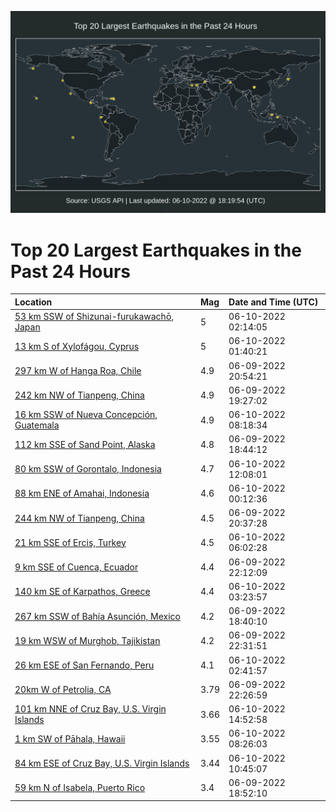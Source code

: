 ![Map](./map.png)

# Top 20 Largest Earthquakes in the Past 24 Hours

| Location | Mag | Date and Time (UTC) |
|:---|:---|:---|
| [53 km SSW of Shizunai-furukawachō, Japan](https://earthquake.usgs.gov/earthquakes/eventpage/us7000hgct) | 5 | 06-10-2022 02:14:05 |
| [13 km S of Xylofágou, Cyprus](https://earthquake.usgs.gov/earthquakes/eventpage/us7000hgcl) | 5 | 06-10-2022 01:40:21 |
| [297 km W of Hanga Roa, Chile](https://earthquake.usgs.gov/earthquakes/eventpage/us7000hgb7) | 4.9 | 06-09-2022 20:54:21 |
| [242 km NW of Tianpeng, China](https://earthquake.usgs.gov/earthquakes/eventpage/us7000hgaf) | 4.9 | 06-09-2022 19:27:02 |
| [16 km SSW of Nueva Concepción, Guatemala](https://earthquake.usgs.gov/earthquakes/eventpage/us7000hger) | 4.9 | 06-10-2022 08:18:34 |
| [112 km SSE of Sand Point, Alaska](https://earthquake.usgs.gov/earthquakes/eventpage/us7000hga4) | 4.8 | 06-09-2022 18:44:12 |
| [80 km SSW of Gorontalo, Indonesia](https://earthquake.usgs.gov/earthquakes/eventpage/us7000hgga) | 4.7 | 06-10-2022 12:08:01 |
| [88 km ENE of Amahai, Indonesia](https://earthquake.usgs.gov/earthquakes/eventpage/us7000hgcd) | 4.6 | 06-10-2022 00:12:36 |
| [244 km NW of Tianpeng, China](https://earthquake.usgs.gov/earthquakes/eventpage/us7000hgax) | 4.5 | 06-09-2022 20:37:28 |
| [21 km SSE of Erciş, Turkey](https://earthquake.usgs.gov/earthquakes/eventpage/us7000hge7) | 4.5 | 06-10-2022 06:02:28 |
| [9 km SSE of Cuenca, Ecuador](https://earthquake.usgs.gov/earthquakes/eventpage/us7000hgbm) | 4.4 | 06-09-2022 22:12:09 |
| [140 km SE of Karpathos, Greece](https://earthquake.usgs.gov/earthquakes/eventpage/us7000hgdq) | 4.4 | 06-10-2022 03:23:57 |
| [267 km SSW of Bahía Asunción, Mexico](https://earthquake.usgs.gov/earthquakes/eventpage/us7000hga1) | 4.2 | 06-09-2022 18:40:10 |
| [19 km WSW of Murghob, Tajikistan](https://earthquake.usgs.gov/earthquakes/eventpage/us7000hgbq) | 4.2 | 06-09-2022 22:31:51 |
| [26 km ESE of San Fernando, Peru](https://earthquake.usgs.gov/earthquakes/eventpage/us7000hgdi) | 4.1 | 06-10-2022 02:41:57 |
| [20km W of Petrolia, CA](https://earthquake.usgs.gov/earthquakes/eventpage/nc73743421) | 3.79 | 06-09-2022 22:26:59 |
| [101 km NNE of Cruz Bay, U.S. Virgin Islands](https://earthquake.usgs.gov/earthquakes/eventpage/pr2022161000) | 3.66 | 06-10-2022 14:52:58 |
| [1 km SW of Pāhala, Hawaii](https://earthquake.usgs.gov/earthquakes/eventpage/hv73039827) | 3.55 | 06-10-2022 08:26:03 |
| [84 km ESE of Cruz Bay, U.S. Virgin Islands](https://earthquake.usgs.gov/earthquakes/eventpage/pr71353373) | 3.44 | 06-10-2022 10:45:07 |
| [59 km N of Isabela, Puerto Rico](https://earthquake.usgs.gov/earthquakes/eventpage/pr71353248) | 3.4 | 06-09-2022 18:52:10 |
